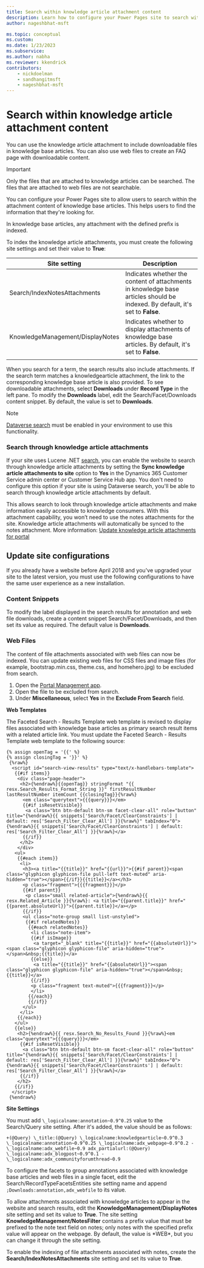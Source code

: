 ```yaml
---
title: Search within knowledge article attachment content
description: Learn how to configure your Power Pages site to search within file attachment content.
author: nageshbhat-msft

ms.topic: conceptual
ms.custom: 
ms.date: 1/23/2023
ms.subservice:
ms.author: nabha
ms.reviewer: kkendrick
contributors:
    - nickdoelman
    - sandhangitmsft
    - nageshbhat-msft
---
```


# Search within knowledge article attachment content

You can use the knowledge article attachment to include downloadable files in knowledge base articles. You can also use web files to create an FAQ page with downloadable content.

> [!IMPORTANT]
> Only the files that are attached to knowledge articles can be searched. The files that are attached to web files are not searchable.

You can configure your Power Pages site to allow users to search within the attachment content of  knowledge base articles. This helps users to find the information that they're looking for.

In knowledge base articles, any attachment with the defined prefix is indexed.

To index the knowledge article attachments, you must create the following site settings and set their value to **True**:

|Site setting|Description|
|------------|-----------|
|Search/IndexNotesAttachments|Indicates whether the content of attachments in knowledge base articles should be indexed. By default, it's set to **False**.|
|KnowledgeManagement/DisplayNotes|Indicates whether to display attachments of knowledge base articles. By default, it's set to **False**.|
|||

When you search for a term, the search results also include attachments. If the search term matches a knowledgearticle attachment, the link to the corresponding knowledge base article is also provided. To see downloadable attachments, select **Downloads** under **Record Type** in the left pane. To modify the **Downloads** label, edit the Search/Facet/Downloads content snippet. By default, the value is set to **Downloads**.

> [!NOTE]
> [Dataverse search](/power-platform/admin/configure-relevance-search-organization) must be enabled in your environment to use this functionality.

### Search through knowledge article attachments

If your site uses Lucene .NET [search](overview.md), you can enable the website to search through knowledge article attachments by setting the **Sync knowledge article attachments to site** option to **Yes** in the Dynamics 365 Customer Service admin center or Customer Service Hub app. You don't need to configure this option if your site is using Dataverse search, you'll be able to search through knowledge article attachments by default.

This allows search to look through knowledge article attachments and make information easily accessible to knowledge consumers. With this attachment capability, you won’t need to use the notes attachments for the site. Knowledge article attachments will automatically be synced to the notes attachment. More information: [Update knowledge article attachments for portal](/dynamics365/customer-service/customer-service-hub-user-guide-knowledge-article?tabs=customerserviceadmincenter#update-knowledge-article-attachments-for-portal)

## Update site configurations

If you already have a website before April 2018 and you've upgraded your site to the latest version, you must use the following configurations to have the same user experience as a new installation.

### Content Snippets

To modify the label displayed in the search results for annotation and web file downloads, create a content snippet Search/Facet/Downloads, and then set its value as required. The default value is **Downloads**.

### Web Files

The content of file attachments associated with web files can now be indexed. You can update existing web files for CSS files and image files (for example, bootstrap.min.css, theme.css, and homehero.jpg) to be excluded from search. 

1. Open the [Portal Management app](../portal-management-app.md).
2. Open the file to be excluded from search.
3. Under **Miscellaneous**, select **Yes** in the **Exclude From Search** field.

**Web Templates**

The Faceted Search - Results Template web template is revised to display files associated with knowledge base articles as primary search result items with a related article link. You must update the Faceted Search - Results Template web template to the following source:

```
{% assign openTag = '{{' %}
{% assign closingTag = '}}' %}
 {%raw%}
  <script id="search-view-results" type="text/x-handlebars-template">
   {{#if items}}
    <div class="page-header">
     <h2>{%endraw%}{{openTag}} stringFormat "{{ resx.Search_Results_Format_String }}" firstResultNumber lastResultNumber itemCount {{closingTag}}{%raw%}
      <em class="querytext">{{{query}}}</em>
      {{#if isResetVisible}}
       <a class="btn btn-default btn-sm facet-clear-all" role="button" title="{%endraw%}{{ snippets['Search/Facet/ClearConstraints'] | default: res['Search_Filter_Clear_All'] }}{%raw%}" tabIndex="0">{%endraw%}{{ snippets['Search/Facet/ClearConstraints'] | default: res['Search_Filter_Clear_All'] }}{%raw%}</a>
      {{/if}}
     </h2>
    </div>
   <ul>
    {{#each items}}
     <li>
      <h3><a title="{{title}}" href="{{url}}">{{#if parent}}<span class="glyphicon glyphicon-file pull-left text-muted" aria-hidden="true"></span>{{/if}}{{title}}</a></h3>
      <p class="fragment">{{{fragment}}}</p>
      {{#if parent}}
       <p class="small related-article">{%endraw%}{{ resx.Related_Article }}{%raw%}: <a title="{{parent.title}}" href="{{parent.absoluteUrl}}">{{parent.title}}</a></p>
      {{/if}}
      <ul class="note-group small list-unstyled">
       {{#if relatedNotes}}
        {{#each relatedNotes}}
         <li class="note-item">
         {{#if isImage}}
          <a target="_blank" title="{{title}}" href="{{absoluteUrl}}"><span class="glyphicon glyphicon-file" aria-hidden="true"></span>&nbsp;{{title}}</a>
         {{else}}
          <a title="{{title}}" href="{{absoluteUrl}}"><span class="glyphicon glyphicon-file" aria-hidden="true"></span>&nbsp;{{title}}</a>
         {{/if}}
         <p class="fragment text-muted">{{{fragment}}}</p>
         </li>
        {{/each}}
        {{/if}}
      </ul>
     </li>
    {{/each}}
   </ul>
   {{else}}
    <h2>{%endraw%}{{ resx.Search_No_Results_Found }}{%raw%}<em class="querytext">{{{query}}}</em>
     {{#if isResetVisible}}
      <a class="btn btn-default btn-sm facet-clear-all" role="button" title="{%endraw%}{{ snippets['Search/Facet/ClearConstraints'] | default: res['Search_Filter_Clear_All'] }}{%raw%}" tabIndex="0">{%endraw%}{{ snippets['Search/Facet/ClearConstraints'] | default: res['Search_Filter_Clear_All'] }}{%raw%}</a>
     {{/if}}
    </h2>
   {{/if}}
  </script>
 {%endraw%}
```

**Site Settings**

You must add `\_logicalname:annotation~0.9^0.25` value to the Search/Query site setting. After it's added, the value should be as follows:
```
+(@Query) \_title:(@Query) \_logicalname:knowledgearticle~0.9^0.3 \_logicalname:annotation~0.9^0.25 \_logicalname:adx_webpage~0.9^0.2 -\_logicalname:adx_webfile~0.9 adx_partialurl:(@Query) \_logicalname:adx_blogpost~0.9^0.1 -\_logicalname:adx_communityforumthread~0.9
```

To configure the facets to group annotations associated with knowledge base articles and web files in a single facet, edit the Search/RecordTypeFacetsEntities site setting name and append `;Downloads:annotation,adx_webfile` to its value.

To allow attachments associated with knowledge articles to appear in the website and search results, edit the **KnowledgeManagement/DisplayNotes** site setting and set its value to **True**. The site setting **KnowledgeManagement/NotesFilter** contains a prefix value that must be prefixed to the note text field on notes; only notes with the specified prefix value will appear on the webpage. By default, the value is \*WEB\*, but you can change it through the site setting.

To enable the indexing of file attachments associated with notes, create the **Search/IndexNotesAttachments** site setting and set its value to **True**.

